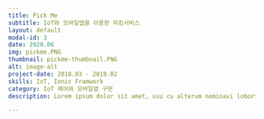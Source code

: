 ```yaml
---
title: Pick Me
subtitle: IoT와 모바일앱을 이용한 피킹서비스
layout: default
modal-id: 3
date: 2020.06
img: pickme.PNG
thumbnail: pickme-thumbnail.PNG
alt: image-alt
project-date: 2018.03 - 2019.02
skills: IoT, Ionic Framwork
category: IoT 제어와 모바일앱 구현
description: Lorem ipsum dolor sit amet, usu cu alterum nominavi lobortis. At duo novum diceret. Tantas apeirian vix et, usu sanctus postulant inciderint ut, populo diceret necessitatibus in vim. Cu eum dicam feugiat noluisse.

---
```

